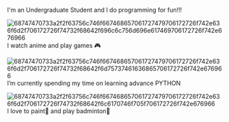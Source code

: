 I'm an Undergraduate Student and I do programming for fun!!!

 ![68747470733a2f2f63756c746f667468657061727479706172726f742e636f6d2f706172726f74732f68642f696c6c756d696e617469706172726f742e676966](https://github.com/ph03iA/ph03iA/assets/134228742/9cd94f8f-086b-4153-aa18-2222a80a055a)I watch anime and play games 🎮
   
  ![68747470733a2f2f63756c746f667468657061727479706172726f742e636f6d2f706172726f74732f68642f6d75737461636865706172726f742e676966](https://github.com/ph03iA/ph03iA/assets/134228742/802e533e-da8b-4f6b-aafb-a6f03b439110)       I’m currently spending my time on learning advance PYTHON
  
![68747470733a2f2f63756c746f667468657061727479706172726f742e636f6d2f706172726f74732f68642f6c6170746f705f706172726f742e676966](https://github.com/ph03iA/ph03iA/assets/134228742/e3cce81a-70c5-4669-b465-dffa27fd655e)       I love to paint🎨 and play badminton🏸

